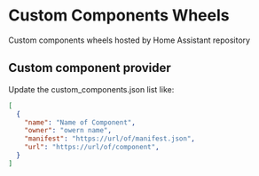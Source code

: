 # Custom Components Wheels
Custom components wheels hosted by Home Assistant repository

## Custom component provider

Update the custom_components.json list like:

```json
[
  {
    "name": "Name of Component",
    "owner": "owern name",
    "manifest": "https://url/of/manifest.json",
    "url": "https://url/of/component",
  }
]
```

